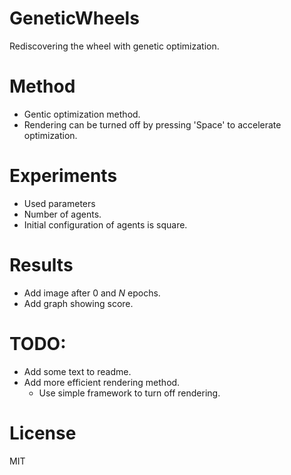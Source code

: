 # GeneticWheels

Rediscovering the wheel with genetic optimization.

# Method

- Gentic optimization method.
- Rendering can be turned off by pressing 'Space' to accelerate optimization.

# Experiments

- Used parameters
- Number of agents.
- Initial configuration of agents is square.

# Results

- Add image after $0$ and $N$ epochs.
- Add graph showing score.

# TODO:
- Add some text to readme.
- Add more efficient rendering method.
    - Use simple framework to turn off rendering.

# License

MIT